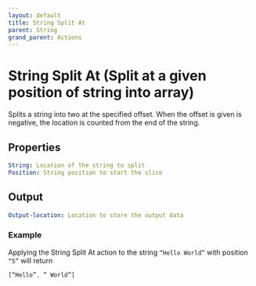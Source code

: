 ```yaml
---
layout: default
title: String Split At
parent: String
grand_parent: Actions
---
```

# String Split At (Split at a given position of string into array)
Splits a string into two at the specified offset. When the offset is given is negative, the location is counted from the end of the string.

## Properties
```yaml
String: Location of the string to split
Position: String position to start the slice
```

## Output
```yaml
Output-location: Location to store the output data
```

### Example
Applying the String Split At action to the string `“Hello World”` with position `“5”` will return
```js
[“Hello”, ” World”]
```

